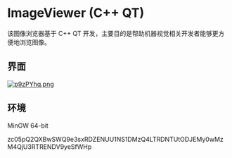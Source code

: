 # ImageViewer (C++ QT)

该图像浏览器基于 C++ QT 开发，主要目的是帮助机器视觉相关开发者能够更方便地浏览图像。



## 界面

[![p9zPYhq.png](https://s1.ax1x.com/2023/06/01/p9zPYhq.png)](https://imgse.com/i/p9zPYhq)



## 环境

MinGW 64-bit

zc05pQ2QXBwSWQ9e3sxRDZENUU1NS1DMzQ4LTRDNTUtODJEMy0wMzM4QjU3RTRENDV9yeSfWHp